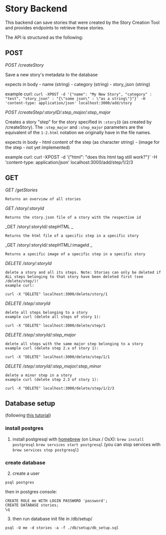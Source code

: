 # Story Backend

This backend can save stories that were created by the Story Creation Tool and provides endpoints to retrieve these stories. 

The API is structured as the following: 

## POST

_POST /createStory_

Save a new story's metadata to the database

expects in body
	- name (string)
	- category (string)
	- story_json (string)

example curl:
`curl -XPOST -d '{"name": "My New Story", "category" : "test", "story_json" : "{\"some json\" : \"as a string\"}"}' -H 'content-type: application/json' localhost:3000/add/story`


_POST /createStep/:storyID/:step_major/:step_major_

Creates a story "step" for the story specified in `:storyID` (as created by /createStory). The `:step_major` and `:step_major` parameters are the equivalent of the `1-2.html` notation we originally have in the file names.

expects in body
    - html content of the step (as character string)
    - (image for the step - not yet implemented) 

example  curl:
curl -XPOST -d '{"html": "<blink>does this html tag still work?</blink>"}' -H 'content-type: application/json' localhost:3000/add/step/1/2/3 


## GET
_GET /getStories_

```
Returns an overview of all stories 
```


_GET /story/:storyId_

```
Returns the story.json file of a story with the respective id
```

_GET /story/:storyId/:stepHTML _
```
Returns the html file of a specific step in a specific story
```

_GET /story/:storyId/:stepHTML/:imageId _
```
Returns a specific image of a specific step in a specific story
```



_DELETE /story/:storyId_
```
delete a story and all its steps. Note: Stories can only be deleted if ALL steps belonging to that story have been deleted first (see /delete/step/)!
example curl:

curl -X "DELETE" localhost:3000/delete/story/1

```

_DELETE /step/:storyId_
```
delete all steps belonging to a story
example curl (delete all steps of story 1):

curl -X "DELETE" localhost:3000/delete/step/1

```

_DELETE /step/:storyId/:step_major_
```
delete all steps with the same major step belonging to a story
example curl (delete step 2.x of story 1):

curl -X "DELETE" localhost:3000/delete/step/1/1

```

_DELETE /step/:storyId/:step_major/:step_minor_
```
delete a minor step in a story
example curl (delete step 2.3 of story 1):

curl -X "DELETE" localhost:3000/delete/step/1/2/3

```



## Database setup

(following [this tutorial](https://blog.logrocket.com/nodejs-expressjs-postgresql-crud-rest-api-example/))

### install postgres

1. install postgresql with [homebrew](https://brew.sh/) (on Linux / OsX):
`brew install postgresql`
`brew services start postgresql`
(you can stop services with `brew services stop postgresql`)


### create database
2. create a user
```
psql postgres
```
then in postgres console:

```
CREATE ROLE me WITH LOGIN PASSWORD 'password';
CREATE DATABASE stories;
\q
```
3. then run database init file in /db/setup/

`psql -U me -d stories -a -f ./db/setup/db_setup.sql`






